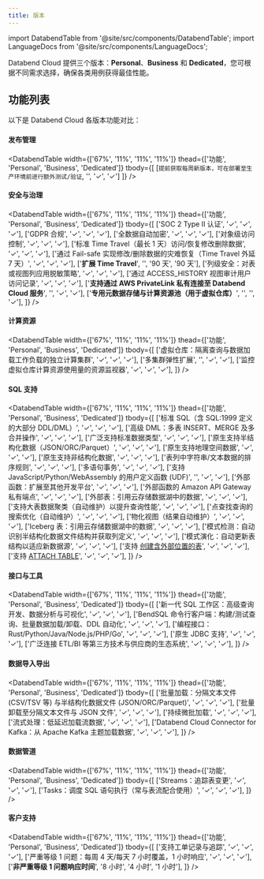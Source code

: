 ```yaml
---
title: 版本
---
```


import DatabendTable from '@site/src/components/DatabendTable';
import LanguageDocs from '@site/src/components/LanguageDocs';

Databend Cloud 提供三个版本：**Personal**、**Business** 和 **Dedicated**，您可根据不同需求选择，确保各类用例获得最佳性能。

<LanguageDocs
cn=
'
如需快速了解各版本，请访问 [https://www.databend.cn/databend-cloud](https://www.databend.cn/databend-cloud)。定价信息请参阅 [定价与计费](/guides/products/dc/pricing)，详细功能列表请见 [功能列表](#feature-lists)。
'
en=
'
For a quick overview of these editions, see [https://www.databend.com/databend-cloud](https://www.databend.com/databend-cloud). For the pricing information, see [Pricing & Billing](/guides/products/dc/pricing). For the detailed feature list among these editions, see [Feature Lists](#feature-lists).
'/>

## 功能列表

以下是 Databend Cloud 各版本功能对比：

#### 发布管理

<DatabendTable
width={['67%', '11%', '11%', '11%']}
thead={['功能', 'Personal', 'Business', 'Dedicated']}
tbody={[
[`提前获取每周新版本，可在部署至生产环境前进行额外测试/验证`, '', '✓', '✓']
]} />

#### 安全与治理

<DatabendTable
width={['67%', '11%', '11%', '11%']}
thead={['功能', 'Personal', 'Business', 'Dedicated']}
tbody={[
['SOC 2 Type II 认证', '✓', '✓', '✓'],
['GDPR 合规', '✓', '✓', '✓'],
['全数据自动加密', '✓', '✓', '✓'],
['对象级访问控制', '✓', '✓', '✓'],
['标准 Time Travel（最长 1 天）访问/恢复修改删除数据', '✓', '✓', '✓'],
['通过 Fail-safe 实现修改/删除数据的灾难恢复（Time Travel 外延 7 天）', '✓', '✓', '✓'],
['<b>扩展 Time Travel</b>', '', '90 天', '90 天'],
['列级安全：对表或视图列应用脱敏策略', '✓', '✓', '✓'],
['通过 ACCESS_HISTORY 视图审计用户访问记录', '✓', '✓', '✓'],
['<b>支持通过 AWS PrivateLink 私有连接至 Databend Cloud 服务</b>', '', '✓', '✓'],
['<b>专用元数据存储与计算资源池（用于虚拟仓库）</b>', '', '', '✓'],
]}
/>

#### 计算资源

<DatabendTable
width={['67%', '11%', '11%', '11%']}
thead={['功能', 'Personal', 'Business', 'Dedicated']}
tbody={[
['虚拟仓库：隔离查询与数据加载工作负载的独立计算集群', '✓', '✓', '✓'],
['多集群弹性扩展', '', '✓', '✓'],
['监控虚拟仓库计算资源使用量的资源监视器', '✓', '✓', '✓'],
]}
/>

#### SQL 支持

<DatabendTable
width={['67%', '11%', '11%', '11%']}
thead={['功能', 'Personal', 'Business', 'Dedicated']}
tbody={[
['标准 SQL（含 SQL:1999 定义的大部分 DDL/DML）', '✓', '✓', '✓'],
['高级 DML：多表 INSERT、MERGE 及多合并操作', '✓', '✓', '✓'],
['广泛支持标准数据类型', '✓', '✓', '✓'],
['原生支持半结构化数据（JSON/ORC/Parquet）', '✓', '✓', '✓'],
['原生支持地理空间数据', '✓', '✓', '✓'],
['原生支持非结构化数据', '✓', '✓', '✓'],
['表列中字符串/文本数据的排序规则', '✓', '✓', '✓'],
['多语句事务', '✓', '✓', '✓'],
['支持 JavaScript/Python/WebAssembly 的用户定义函数 (UDF)', '', '✓', '✓'],
['外部函数：扩展至其他开发平台', '✓', '✓', '✓'],
['外部函数的 Amazon API Gateway 私有端点', '✓', '✓', '✓'],
['外部表：引用云存储数据湖中的数据', '✓', '✓', '✓'],
['支持大表数据聚类（自动维护）以提升查询性能', '✓', '✓', '✓'],
['点查找查询的搜索优化（自动维护）', '✓', '✓', '✓'],
['物化视图（结果自动维护）', '✓', '✓', '✓'],
['Iceberg 表：引用云存储数据湖中的数据', '✓', '✓', '✓'],
['模式检测：自动识别半结构化数据文件结构并获取列定义', '✓', '✓', '✓'],
['模式演化：自动更新表结构以适应新数据源', '✓', '✓', '✓'],
['支持 <a href="/sql/sql-commands/ddl/table/ddl-create-table-external-location" target="_self">创建含外部位置的表</a>', '✓', '✓', '✓'],
['支持 <a href="/sql/sql-commands/ddl/table/attach-table" target="_self">ATTACH TABLE</a>', '✓', '✓', '✓'],
]}
/>

#### 接口与工具

<DatabendTable
width={['67%', '11%', '11%', '11%']}
thead={['功能', 'Personal', 'Business', 'Dedicated']}
tbody={[
['新一代 SQL 工作区：高级查询开发、数据分析与可视化', '✓', '✓', '✓'],
['BendSQL 命令行客户端：构建/测试查询、批量数据加载/卸载、DDL 自动化', '✓', '✓', '✓'],
['编程接口：Rust/Python/Java/Node.js/PHP/Go', '✓', '✓', '✓'],
['原生 JDBC 支持', '✓', '✓', '✓'],
['广泛连接 ETL/BI 等第三方技术与供应商的生态系统', '✓', '✓', '✓'],
]}
/>

#### 数据导入导出

<DatabendTable
width={['67%', '11%', '11%', '11%']}
thead={['功能', 'Personal', 'Business', 'Dedicated']}
tbody={[
['批量加载：分隔文本文件 (CSV/TSV 等) 与半结构化数据文件 (JSON/ORC/Parquet)', '✓', '✓', '✓'],
['批量卸载至分隔文本文件与 JSON 文件', '✓', '✓', '✓'],
['持续微批加载', '✓', '✓', '✓'],
['流式处理：低延迟加载流数据', '✓', '✓', '✓'],
['Databend Cloud Connector for Kafka：从 Apache Kafka 主题加载数据', '✓', '✓', '✓'],
]}
/>

#### 数据管道

<DatabendTable
width={['67%', '11%', '11%', '11%']}
thead={['功能', 'Personal', 'Business', 'Dedicated']}
tbody={[
['Streams：追踪表变更', '✓', '✓', '✓'],
['Tasks：调度 SQL 语句执行（常与表流配合使用）', '✓', '✓', '✓'],
]}
/>

#### 客户支持

<DatabendTable
width={['67%', '11%', '11%', '11%']}
thead={['功能', 'Personal', 'Business', 'Dedicated']}
tbody={[
['支持工单记录与追踪', '✓', '✓', '✓'],
['严重等级 1 问题：每周 4 天/每天 7 小时覆盖，1 小时响应', '✓', '✓', '✓'],
['<b>非严重等级 1 问题响应时间</b>', '8 小时', '4 小时', '1 小时'],
]}
/>